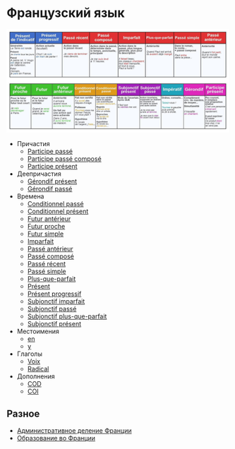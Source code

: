 # Французский язык

<img src="temps.jpg" />

* Причастия
  * [Participe passé](participes/participe%20passé.md)
  * [Participe passé composé](participes/participe%20passé%20composé.md)
  * [Participe présent](participes/participe%20présent.md)
* Деепричастия
  * [Gérondif présent](gérondif/gérondif%20présent.md)
  * [Gérondif passé](gérondif/gérondif%20passé.md)
* Времена
  * [Conditionnel passé](temps/conditionnel%20passé.md)
  * [Conditionnel présent](temps/conditionnel%20présent.md)
  * [Futur antérieur](temps/futur%20antérieur.md)
  * [Futur proche](temps/futur%20proche.md)
  * [Futur simple](temps/futur%20simple.md)
  * [Imparfait](temps/imparfait.md)
  * [Passé antérieur](temps/passé%20antérieur.md)
  * [Passé composé](temps/passé%20composé.md)
  * [Passé récent](temps/passé%20récent.md)
  * [Passé simple](temps/passé%20simple.md)
  * [Plus-que-parfait](temps/plus-que-parfait.md)
  * [Présent](temps/présent.md)
  * [Présent progressif](temps/présent%20progressif.md)
  * [Subjonctif imparfait](temps/subjonctif%20imparfait.md)
  * [Subjonctif passé](temps/subjonctif%20passé.md)
  * [Subjonctif plus-que-parfait](temps/subjonctif%20plus-que-parfait.md)
  * [Subjonctif présent](temps/subjonctif%20présent.md)
* Местоимения
  * [en](pronoms/en.md)
  * [y](pronoms/y.md)
* Глаголы
  * [Voix](verbes/voix.md)
  * [Radical](verbes/radical.md)
* Дополнения
  * [COD](complements/cod.md)
  * [COI](complements/coi.md)

## Разное

* [Административное деление Франции](misc/organisation%20territoriale.md)
* [Образование во Франции](misc/système%20éducatif.md)

